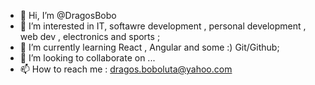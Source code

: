 - 👋 Hi, I’m @DragosBobo
- 👀 I’m interested in IT, softawre development , personal development , web dev , electronics and sports ;
- 🌱 I’m currently learning React , Angular and some :)  Git/Github;
- 💞️ I’m looking to collaborate on ...
- 📫 How to reach me : dragos.boboluta@yahoo.com 

<!---
DragosBobo/DragosBobo is a ✨ special ✨ repository because its `README.md` (this file) appears on your GitHub profile.
You can click the Preview link to take a look at your changes.
--->
